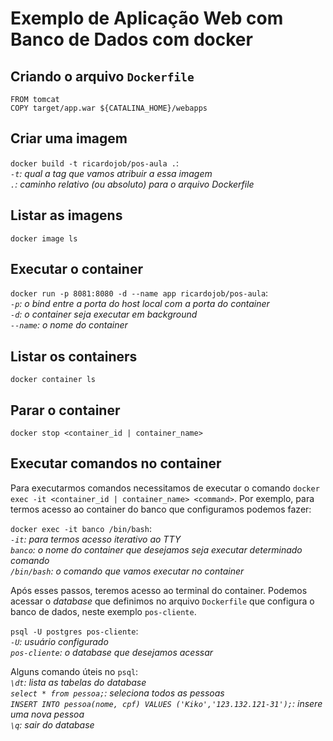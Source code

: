 # Exemplo de Aplicação Web com Banco de Dados com docker

## Criando o arquivo `Dockerfile`
```
FROM tomcat
COPY target/app.war ${CATALINA_HOME}/webapps
```

## Criar uma imagem

`docker build -t ricardojob/pos-aula .`:  
*`-t`: qual a tag que vamos atribuir a essa imagem*  
*`.`: caminho relativo (ou absoluto) para o arquivo Dockerfile*  


## Listar as imagens

`docker image ls`

## Executar o container

`docker run -p 8081:8080 -d --name app ricardojob/pos-aula`:   
*`-p`: o bind entre a porta do host local com a porta do container*  
*`-d`: o container seja executar em background*  
*`--name`: o nome do container*  


## Listar os containers

`docker container ls`

## Parar o container

`docker stop <container_id | container_name>`

## Executar comandos no container  
Para executarmos comandos necessitamos de executar o comando `docker exec -it <container_id | container_name> <command>`. 
Por exemplo, para termos acesso ao container do banco que configuramos podemos fazer:

`docker exec -it banco /bin/bash`:  
*`-it`: para termos acesso iterativo ao TTY*  
*`banco`: o nome do container que desejamos seja executar determinado comando*  
*`/bin/bash`: o comando que vamos executar no container*  

Após esses passos, teremos acesso ao terminal do container. Podemos acessar o _database_ que definimos no arquivo `Dockerfile` que configura o banco de dados, neste exemplo `pos-cliente`.

`psql -U postgres pos-cliente`:  
*`-U`: usuário configurado*  
*`pos-cliente`: o _database_ que desejamos acessar* 

Alguns comando úteis no `psql`:  
*`\dt`: lista as tabelas do _database_*    
*`select * from pessoa;`: seleciona todos as pessoas*  
*`INSERT INTO pessoa(nome, cpf) VALUES ('Kiko','123.132.121-31');`: insere uma nova pessoa*    
*`\q`: sair do _database_*  